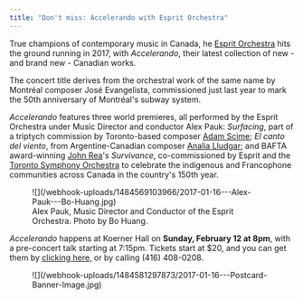 ```yaml
---
title: "Don't miss: Accelerando with Esprit Orchestra"
---
```


True champions of contemporary music in Canada, he [Esprit Orchestra](/scene/companies/esprit-orchestra/) hits the ground running in 2017, with *Accelerando*, their latest collection of new - and brand new - Canadian works.

The concert title derives from the orchestral work of the same name by Montréal composer José Evangelista, commissioned just last year to mark the 50th anniversary of Montréal's subway system.

*Accelerando* features three world premieres, all performed by the Esprit Orchestra under Music Director and conductor Alex Pauk: *Surfacing*, part of a triptych commission by Toronto-based composer [Adam Scime](/scene/people/adam-scime/); *El canto del viento*, from  Argentine-Canadian composer [Analia Lludgar](/scene/people/analia-lludgar/); and BAFTA award-winning [John Rea](/scene/people/john-rea/)'s *Survivance*, co-commissioned by Esprit and the [Toronto Symphony Orchestra](/scene/people/toronto-symphony-orchestra/) to celebrate the indigenous and Francophone communities across Canada in the country's 150th year.

<figure data-type="image">
![](/webhook-uploads/1484569103966/2017-01-16---Alex-Pauk---Bo-Huang.jpg)
<figcaption>Alex Pauk, Music Director and Conductor of the Esprit Orchestra. Photo by Bo Huang.</figcaption>
</figure>

*Accelerando* happens at Koerner Hall on **Sunday, February 12 at 8pm**, with a pre-concert talk starting at 7:15pm. Tickets start at $20, and you can get them by [clicking here,](http://www.espritorchestra.com/buytickets/concert3.html) or by calling (416) 408-0208.

<figure data-type="image">![](/webhook-uploads/1484581297873/2017-01-16---Postcard-Banner-Image.jpg)
</figure>
